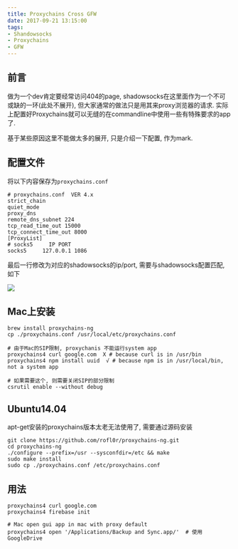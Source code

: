 ```yaml
---
title: Proxychains Cross GFW
date: 2017-09-21 13:15:00
tags:
- Shandowsocks
- Proxychains
- GFW
---
```


## 前言
做为一个dev肯定要经常访问404的page, shadowsocks在这里面作为一个不可或缺的一环(此处不展开), 但大家通常的做法只是用其来proxy浏览器的请求.
实际上配置好Proxychains就可以无缝的在commandline中使用一些有特殊要求的app了.

基于某些原因这里不能做太多的展开, 只是介绍一下配置, 作为mark.


## 配置文件

将以下内容保存为`proxychains.conf`
```
# proxychains.conf  VER 4.x
strict_chain
quiet_mode
proxy_dns
remote_dns_subnet 224
tcp_read_time_out 15000
tcp_connect_time_out 8000
[ProxyList]
# socks5     IP PORT
socks5     127.0.0.1 1086
```

最后一行修改为对应的shadowsocks的ip/port, 需要与shadowsocks配置匹配, 如下

<img src="/images/blog/shadowsocks-config.jpg">


## Mac上安装
```
brew install proxychains-ng
cp ./proxychains.conf /usr/local/etc/proxychains.conf

# 由于Mac的SIP限制, proxychanis 不能运行system app
proxychains4 curl google.com  X # because curl is in /usr/bin
proxychains4 npm install uuid  √ # because npm is in /usr/local/bin, not a system app

# 如果需要这个, 则需要关闭SIP的部分限制
csrutil enable --without debug
```

## Ubuntu14.04

apt-get安装的proxychains版本太老无法使用了, 需要通过源码安装

```
git clone https://github.com/rofl0r/proxychains-ng.git
cd proxychains-ng
./configure --prefix=/usr --sysconfdir=/etc && make
sudo make install
sudo cp ./proxychains.conf /etc/proxychains.conf
```


## 用法

```
proxychains4 curl google.com
proxychains4 firebase init

# Mac open gui app in mac with proxy default
proxychains4 open '/Applications/Backup and Sync.app/'  # 使用GoogleDrive
```
